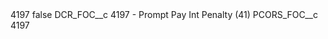<?xml version="1.0" encoding="UTF-8"?>
<CustomMetadata xmlns="http://soap.sforce.com/2006/04/metadata" xmlns:xsi="http://www.w3.org/2001/XMLSchema-instance" xmlns:xsd="http://www.w3.org/2001/XMLSchema">
    <label>4197</label>
    <protected>false</protected>
    <values>
        <field>DCR_FOC__c</field>
        <value xsi:type="xsd:string">4197 - Prompt Pay Int Penalty (41)</value>
    </values>
    <values>
        <field>PCORS_FOC__c</field>
        <value xsi:type="xsd:string">4197</value>
    </values>
</CustomMetadata>
